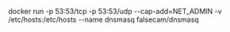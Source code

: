 docker run -p 53:53/tcp -p 53:53/udp --cap-add=NET_ADMIN -v /etc/hosts:/etc/hosts --name dnsmasq falsecam/dnsmasq
